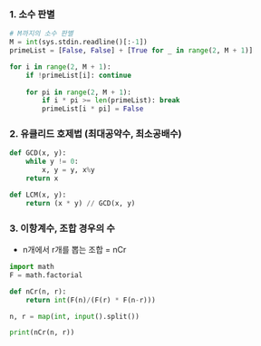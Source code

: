 ### 1. 소수 판별
```python
# M까지의 소수 판별
M = int(sys.stdin.readline()[:-1])
primeList = [False, False] + [True for _ in range(2, M + 1)]

for i in range(2, M + 1):
    if !primeList[i]: continue
    
    for pi in range(2, M + 1):
        if i * pi >= len(primeList): break
        primeList[i * pi] = False
```

### 2. 유클리드 호제법 (최대공약수, 최소공배수)
```python
def GCD(x, y):
	while y != 0:
		x, y = y, x%y
	return x

def LCM(x, y):
	return (x * y) // GCD(x, y)
```

### 3. 이항계수, 조합 경우의 수
- n개에서 r개를 뽑는 조합 = nCr
```python
import math
F = math.factorial

def nCr(n, r):
    return int(F(n)/(F(r) * F(n-r)))

n, r = map(int, input().split())

print(nCr(n, r))
```